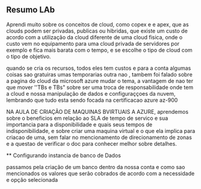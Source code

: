 ## Resumo LAb

Aprendi muito sobre os conceitos de cloud, como copex e e apex, que as clouds podem ser privadas, publicas ou hibridas, que existe um custo de acordo com a utilização da cloud diferente de uma cloud fisica,
onde o custo vem no equipamento para uma cloud privada de servidores por exemplo e fica mais barata com o tempo, e se escolhe o tipo de cloud com o tipo de objetivo.

quando se cria os recursos, todos eles tem custos e para a conta algumas coisas sao gratuiras umas temporarias outra nao , tambem foi falado sobre a pagina do cloud da microsoft azure mudar o tema, a vantagem de nao ter que mover ''TBs e TBs" sobre ser uma troca de
responsabilidade onde tem a cloud e nossa manipulação de dados e configuraççoes da nuvem, lembrando que tudo esta sendo focada na certificacao azure az-900

NA AULA DE CRIAÇÃO DE MAQUINAS BVIRTUAIS A AZURE, aprendemos sobre o beneficios em relação ao SLA de tempo de servico e sua importancia para a disponibilidade e quais seus tempos de indisponibilidade, e sobre criar uma maquina virtual e o que ela implica para criacao de uma, sem falar no mencionamento de 
direcionamento de zonas e a questao de verificar o doc para conhecer melhor sobre detalhes.

** Configurando instancia de banco de Dados

passamos pela criação de um banco dentro da nossa conta e como sao mencionados os valores que serão cobrados de acordo com a necessidade e opção selecionada
